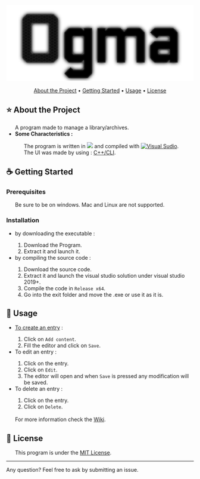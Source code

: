 <p align="center">
  <img src="/UFAFAC/Ogma.png">
</p>
<p align="center">
  <a href="#-about-the-project">About the Project</a>
  • <a href="#-getting-started">Getting Started</a>
  • <a href="#-usage">Usage</a> 
  • <a href="#-license">License</a> 
  <!-- • <a href="#-faq">FAQ</a> -->
</p>

<h2>⭐ About the Project</h2>
<ul>
  A program made to manage a library/archives.
  <li>
    <b>Some Characteristics :</b>
  </li>
  <ul>
    <p>The program is written in <a href="https://isocpp.org/"><img src="https://img.shields.io/badge/C%2B%2B-v17-blue"/></a>
      and compiled with <a href="https://visualstudio.microsoft.com/fr/"><img src="https://img.shields.io/badge/Visual%20Sudio-2019-gray?labelColor=9757cf&style=flat" alt="Visual Sudio" /></a>.
      </br>
      The UI was made by using : <a href="https://learn.microsoft.com/en-us/cpp/dotnet/dotnet-programming-with-cpp-cli-visual-cpp?view=msvc-170">C++/CLI</a>.
    </p>
  </ul>
</ul>
<h2>☕ Getting Started</h2>
<h3>Prerequisites</h3>
<ul>
     Be sure to be on windows. Mac and Linux are not supported.
</ul>
<h3>Installation</h3>
<ul>
  <li>
    by downloading the executable :
  </li>
  <ol type="1">
    <li>Download the Program.</li>
    <li>Extract it and launch it.</li>
  </ol>
  <li>
    by compiling the source code :
  </li>
  <ol type="1">
    <li>Download the source code.</li>
    <li>Extract it and launch the visual studio solution under visual studio 2019+.</li>
    <li>Compile the code in <code>Release x64</code>.</li>
    <li>Go into the exit folder and move the .exe or use it as it is.</li>
  </ol>
</ul>
<h2>🔧 Usage</h2>
<ul>
  <li><a href="https://github.com/Motisma479/UFAFAC/wiki/Ajout-de-document#comment-ajouter-un-document-au-wiki">To create an entry</a> :</li>
  <ol type="1">
    <li>Click on <code>Add content</code>.</li>
    <li>Fill the editor and click on <code>Save</code>.</li>
  </ol>
  <li>To edit an entry :</li>
  <ol type="1">
    <li>Click on the entry.</li>
    <li>Click on <code>Edit</code>.</li>
    <li>The editor will open and when <code>Save</code> is pressed any modification will be saved.</li>
  </ol>
  <li>To delete an entry :</li>
  <ol type="1">
    <li>Click on the entry.</li>
    <li>Click on <code>Delete</code>.</li>
  </ol>
  </br>
  For more information check the <a href="https://github.com/Motisma479/UFAFAC/wiki">Wiki</a>.
</ul>
<h2>📄 License</h2>
<ul>
  This program is under the <a href="LICENSE">MIT License</a>.
</ul>
<!--
<h2>🤔 FAQ</h2>
<blockquote>I have a question.</blockquote>
Here the awnser.
-->
<hr>

Any question? Feel free to ask by submitting an issue.
